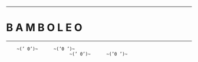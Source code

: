 -------------------------
# B A M B O L E O
-------------------------














        ~(’ 0’)~      ~(’0 ’)~
              				~(’ 0’)~      ~(’0 ’)~ 
